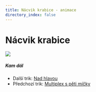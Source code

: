 ```yaml
---
title: Nácvik krabice - animace
directory_index: false
---
```


# Nácvik krabice

![](/animace/img/2-balls-out-of-the-box.gif)

##### Kam dál

- Další trik: [Nad hlavou](over-the-head.html "Další trik Nad hlavou")
- Předchozí trik: [Multiplex s pěti míčky](5-ball-multiplex-a.html "Předchozí trik Multiplex s pěti míčky")

